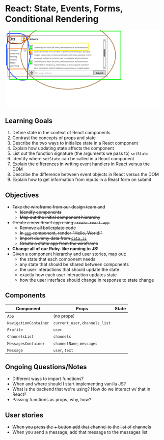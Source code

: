 # React: State, Events, Forms, Conditional Rendering

![Ott wireframe](ott-wireframe.png)

## Learning Goals

1. Define state in the context of React components
1. Contrast the concepts of props and state
1. Describe the two ways to initialize state in a React component
1. Explain how updating state affects the component
1. List out the function signature (the arguments we pass to) `setState`
1. Identify where `setState` can be called in a React component
1. Explain the differences in writing event handlers in React versus the DOM
1. Describe the difference between event objects in React versus the DOM
1. Explain how to get information from inputs in a React form on submit

## Objectives

- ~~Take the wireframe from our design team and~~
  - ~~Identify components~~
  - ~~Map out the initial component hierarchy~~
- ~~Create a new React app using `create-react-app`~~
  - ~~Remove all boilerplate code~~
  - ~~In [`app`](./ott/src/App.js) component, render "Hello, World!"~~
  - ~~Import dummy data from [`data.js`](./ott/src/data.js)~~
  - ~~Create a static app from the wireframe~~
- **Change all of our Ruby-like naming to JS!**
- Given a component hierarchy and user stories, map out:
  - the state that each component needs
  - any state that should be shared between components
  - the user interactions that should update the state
  - exactly how each user interaction updates state
  - how the user interface should change in response to state change

## Components

|Component|Props|State|
|---|---|---|
|`App`|(no props)||
|`NavigationContainer`|`current_user`, `channels_list`||
|`Profile`|`user`||
|`ChannelsList`|`channels`||
|`MessagesContainer`|`channelName`, `messages`||
|`Message`|`user`, `text`||


## Ongoing Questions/Notes
* Different ways to import functions?
* When and where should I start implementing vanilla JS?
* What is the backend that we're using? How do we interact w/ that in React?
* Passing functions as props; why, how?

## User stories

* ~~When you press the + button add that channel to the list of channels~~
* When you send a message, add that message to the messages list
